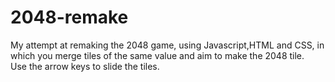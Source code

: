# 2048-remake

My attempt at remaking the 2048 game, using Javascript,HTML and CSS, in which you merge tiles of the same value and aim to make the 2048 tile.\
Use the arrow keys to slide the tiles.
